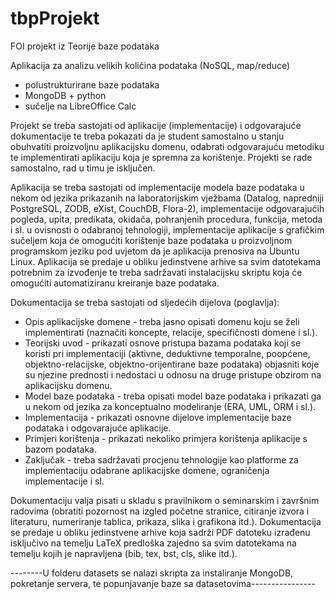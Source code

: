 # tbpProjekt
FOI projekt iz Teorije baze podataka 

 Aplikacija za analizu velikih količina podataka (NoSQL, map/reduce) 
  - polustrukturirane baze podataka 
  - MongoDB + python
  - sučelje na LibreOffice Calc

Projekt se treba sastojati od aplikacije (implementacije) i odgovarajuće dokumentacije te treba pokazati da je student samostalno u stanju obuhvatiti proizvoljnu aplikacijsku domenu, odabrati odgovarajuću metodiku te implementirati aplikaciju koja je spremna za korištenje. Projekti se rade samostalno, rad u timu je isključen.

Aplikacija se treba sastojati od implementacije modela baze podataka u nekom od jezika prikazanih na laboratorijskim vježbama (Datalog, napredniji PostgreSQL, ZODB, eXist, CouchDB, Flora-2), implementacije odgovarajućih pogleda, upita, predikata, okidača, pohranjenih procedura, funkcija, metoda i sl. u ovisnosti o odabranoj tehnologiji, implementacije aplikacije s grafičkim sučeljem koja će omogućiti korištenje baze podataka u proizvoljnom programskom jeziku pod uvjetom da je aplikacija prenosiva na Ubuntu Linux. 
Aplikacija se predaje u obliku jedinstvene arhive sa svim datotekama potrebnim za izvođenje te treba sadržavati instalacijsku skriptu koja će omogućiti automatiziranu kreiranje baze podataka.


Dokumentacija se treba sastojati od sljedećih dijelova (poglavlja):

- Opis aplikacijske domene - treba jasno opisati domenu koju se želi implementirati (naznačiti koncepte, relacije, specifičnosti domene i sl.).
- Teorijski uvod - prikazati osnove pristupa bazama podataka koji se koristi pri implementaciji (aktivne, deduktivne temporalne, poopćene, objektno-relacijske, objektno-orijentirane baze podataka) objasniti koje su njezine prednosti i nedostaci u odnosu na druge pristupe obzirom na aplikacijsku domenu.
- Model baze podataka - treba opisati model baze podataka i prikazati ga u nekom od jezika za konceptualno modeliranje (ERA, UML, ORM i sl.).
- Implementacija - prikazati osnovne dijelove implementacije baze podataka i odgovarajuće aplikacije.
- Primjeri korištenja - prikazati nekoliko primjera korištenja aplikacije s bazom podataka.
- Zaključak - treba sadržavati procjenu tehnologije kao platforme za implementaciju odabrane aplikacijske domene, ograničenja implementacije i sl.

Dokumentaciju valja pisati u skladu s pravilnikom o seminarskim i završnim radovima (obratiti pozornost na izgled početne stranice, citiranje izvora i literaturu, numeriranje tablica, prikaza, slika i grafikona itd.). Dokumentacija se predaje u obliku jedinstvene arhive koja sadrži PDF datoteku izrađenu isključivo na temelju LaTeX predloška zajedno sa svim datotekama na temelju kojih je napravljena (bib, tex, bst, cls, slike itd.).


--------U folderu datasets se nalazi skripta za instaliranje MongoDB, pokretanje servera, te popunjavanje baze sa datasetovima----------------
